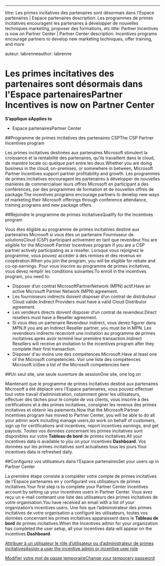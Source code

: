 ---
<span data-ttu-id="72a8c-101">titre: Les primes incitatives des partenaires sont désormais dans l'Espace partenaires | Espace partenaires description: Les programmes de primes incitatives encouragent les partenaires à développer de nouvelles techniques marketing, proposer des formations, etc.</span><span class="sxs-lookup"><span data-stu-id="72a8c-101">title: Partner Incentives is now on Partner Center | Partner Center description: Incentives programs encourage partners to develop new marketing techniques, offer training, and more</span></span> 

<span data-ttu-id="72a8c-102">auteur: labrenne</span><span class="sxs-lookup"><span data-stu-id="72a8c-102">author: labrenne</span></span>


# <a name="partner-incentives-is-now-on-partner-center"></a><span data-ttu-id="72a8c-103">Les primes incitatives des partenaires sont désormais dans l'Espace partenaires</span><span class="sxs-lookup"><span data-stu-id="72a8c-103">Partner Incentives is now on Partner Center</span></span> 

**<span data-ttu-id="72a8c-104">S’applique à</span><span class="sxs-lookup"><span data-stu-id="72a8c-104">Applies to</span></span>**

-  <span data-ttu-id="72a8c-105">Espace partenaires</span><span class="sxs-lookup"><span data-stu-id="72a8c-105">Partner Center</span></span>

##<a name="the-csp-partner-incentives-program"></a><span data-ttu-id="72a8c-106">Programme de primes incitatives des partenaires CSP</span><span class="sxs-lookup"><span data-stu-id="72a8c-106">The CSP Partner Incentives program</span></span>

<span data-ttu-id="72a8c-107">Les primes incitatives destinées aux partenaires Microsoft stimulent la croissance et la rentabilité des partenaires, qu'ils travaillent dans le cloud, de manière locale ou quelque part entre les deux.</span><span class="sxs-lookup"><span data-stu-id="72a8c-107">Whether you are doing business in the cloud, on-premises, or somewhere in between, Microsoft Partner Incentives support partner profitability and growth.</span></span> <span data-ttu-id="72a8c-108">Les programmes de primes incitatives encouragent les partenaires à développer de nouvelles manières de commercialiser leurs offres Microsoft en participant à des conférences, par des programmes de formation et de nouvelles offres de package.</span><span class="sxs-lookup"><span data-stu-id="72a8c-108">The incentives programs encourage partners to develop new ways of marketing their Microsoft offerings through conference attendance, training programs and new package offers.</span></span> 

##<a name="qualify-for-the-incentives-program"></a><span data-ttu-id="72a8c-109">Rejoindre le programme de primes incitatives</span><span class="sxs-lookup"><span data-stu-id="72a8c-109">Qualify for the Incentives program</span></span>

<span data-ttu-id="72a8c-110">Vous êtes éligible au programme de primes incitatives destiné aux partenaires Microsoft si vous êtes un partenaire Fournisseur de solutionsCloud (CSP) participant activement en tant que revendeur.</span><span class="sxs-lookup"><span data-stu-id="72a8c-110">You are eligible for the Microsoft Partner Incentives program if you are a CSP partner actively participating as a reseller.</span></span>
<span data-ttu-id="72a8c-111">Lorsque vous rejoignez le programme, vous pouvez accéder à des remises et des revenus en coopération.</span><span class="sxs-lookup"><span data-stu-id="72a8c-111">When you join the program, you will be eligible for rebate and co-op earnings.</span></span> <span data-ttu-id="72a8c-112">Pour vous inscrire au programme de primes incitatives, vous devez remplir les conditions suivantes:</span><span class="sxs-lookup"><span data-stu-id="72a8c-112">To enroll in the incentives program, you need to:</span></span> 
-   <span data-ttu-id="72a8c-113">Disposer d’un contrat MicrosoftPartnerNetwork (MPN) actif.</span><span class="sxs-lookup"><span data-stu-id="72a8c-113">Have an active Microsoft Partner Network (MPN) agreement.</span></span>  
-   <span data-ttu-id="72a8c-114">Les fournisseurs indirects doivent disposer d’un contrat de distributeur Cloud valide.</span><span class="sxs-lookup"><span data-stu-id="72a8c-114">Indirect Providers must have a valid Cloud Distributor agreement.</span></span>
-   <span data-ttu-id="72a8c-115">Les vendeurs directs doivent disposer d’un contrat de revendeur.</span><span class="sxs-lookup"><span data-stu-id="72a8c-115">Direct resellers must have a Reseller agreement.</span></span>
-   <span data-ttu-id="72a8c-116">Si vous êtes un partenaire Revendeur indirect, vous devez figurer dans MPN.</span><span class="sxs-lookup"><span data-stu-id="72a8c-116">If you are an Indirect Reseller partner, you must be in MPN.</span></span> <span data-ttu-id="72a8c-117">Les revendeurs indirects recevront une invitation au programme de primes incitatives après avoir terminé leur première transaction.</span><span class="sxs-lookup"><span data-stu-id="72a8c-117">Indirect Resellers will receive an invitation to the incentives program after they complete their first transaction.</span></span> 
-   <span data-ttu-id="72a8c-118">Disposer d'au moins une des compétences Microsoft.</span><span class="sxs-lookup"><span data-stu-id="72a8c-118">Have at least one of the Microsoft competencies.</span></span> <span data-ttu-id="72a8c-119">Voir une liste des compétences Microsoft ici</span><span class="sxs-lookup"><span data-stu-id="72a8c-119">See a list of the Microsoft competencies here</span></span>

##<a name="one-site-one-log-on"></a><span data-ttu-id="72a8c-120">Un seul site, une seule ouverture de session</span><span class="sxs-lookup"><span data-stu-id="72a8c-120">One site, one log on</span></span>

<span data-ttu-id="72a8c-121">Maintenant que le programme de primes incitatives destiné aux partenaires Microsoft a été déplacé vers l'Espace partenaires, vous pouvez effectuer tout votre travail d’administration, notamment gérer les utilisateurs, effectuer des tâches pour le compte de vos clients, vous inscrire à des certifications et à des primes incitatives, consigner les revenus des primes incitatives et obtenir les paiements.</span><span class="sxs-lookup"><span data-stu-id="72a8c-121">Now that the Microsoft Partner Incentives program has moved to Partner Center, you will be able to do all your admin work including manage users,do work on behalf of customers, sign up for certifications and incentives, report incentives earnings, and get payouts.</span></span> <span data-ttu-id="72a8c-122">Toutes vos données concernant les primes incitatives sont disponibles sur votre **Tableau de bord** de primes incitatives.</span><span class="sxs-lookup"><span data-stu-id="72a8c-122">All your incentives data is available to you on your incentives **Dashboard**.</span></span> <span data-ttu-id="72a8c-123">Vos données sur les primes incitatives sont actualisées tous les jours.</span><span class="sxs-lookup"><span data-stu-id="72a8c-123">Your incentives data is refreshed daily.</span></span>
 
##<a name="set-your-users-up-in-partner-center"></a><span data-ttu-id="72a8c-124">Configurez vos utilisateurs dans l’Espace partenaires</span><span class="sxs-lookup"><span data-stu-id="72a8c-124">Set your users up in Partner Center</span></span>
 
<span data-ttu-id="72a8c-125">La première étape consiste à compléter votre compte de primes incitatives de l'Espace partenaires en y configurant vos utilisateurs de primes incitatives.</span><span class="sxs-lookup"><span data-stu-id="72a8c-125">Your first step is to complete your Partner Center Incentives account by setting up your incentives users in Partner Center.</span></span> <span data-ttu-id="72a8c-126">Vous avez reçu un e-mail contenant une liste des utilisateurs des primes incitatives de votre organisation.</span><span class="sxs-lookup"><span data-stu-id="72a8c-126">You have received an email with a list of your organization’s incentives users.</span></span> <span data-ttu-id="72a8c-127">Une fois que l’administrateur des primes incitatives de votre organisation a configuré les utilisateurs, toutes vos données concernant les primes incitatives apparaissent dans le **Tableau de bord** de primes incitatives.</span><span class="sxs-lookup"><span data-stu-id="72a8c-127">When the Incentives admin for your organization has completed the user setup, all your incentives data will appear on the incentives **Dashboard**.</span></span>


[<span data-ttu-id="72a8c-128">Attribuer à un utilisateur le rôle d’utilisateur ou d’administrateur de primes incitatives</span><span class="sxs-lookup"><span data-stu-id="72a8c-128">Assign a user the incentive admin or incentive user role</span></span>](assign-a-user-the-incentive-admin-or-incentive-user-role.md)

[<span data-ttu-id="72a8c-129">Modifier votre mot de passe temporaire</span><span class="sxs-lookup"><span data-stu-id="72a8c-129">Change your temporary password</span></span>](change-your-temporary-password.md)

